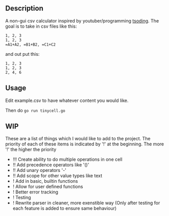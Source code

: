 ## Description
A non-gui csv calculator inspired by youtuber/programming [tsoding](https://github.com/tsoding/minicel). The goal is to take in csv files like this:

```
1, 2, 3
1, 2, 3
=A1+A2, =B1+B2, =C1+C2
```
and out put this:

```
1, 2, 3
1, 2, 3
2, 4, 6
```

## Usage
Edit example.csv to have whatever content you would like.

Then do `go run tinycell.go`

## WIP

These are a list of things which I would like to add to the project. The priority of each of these items is indicated by '!' at the beginning. The more '!' the higher the priority

- !!! Create ability to do multiple operations in one cell
- !! Add precedence operators like '()'
- !! Add unary operators '-'
- !! Add scope for other value types like text
- ! Add in basic, builtin functions
- ! Allow for user defined functions
- ! Better error tracking
- ! Testing
- ! Rewrite parser in cleaner, more exenstible way (Only after testing for each feature is added to ensure same behaviour)

